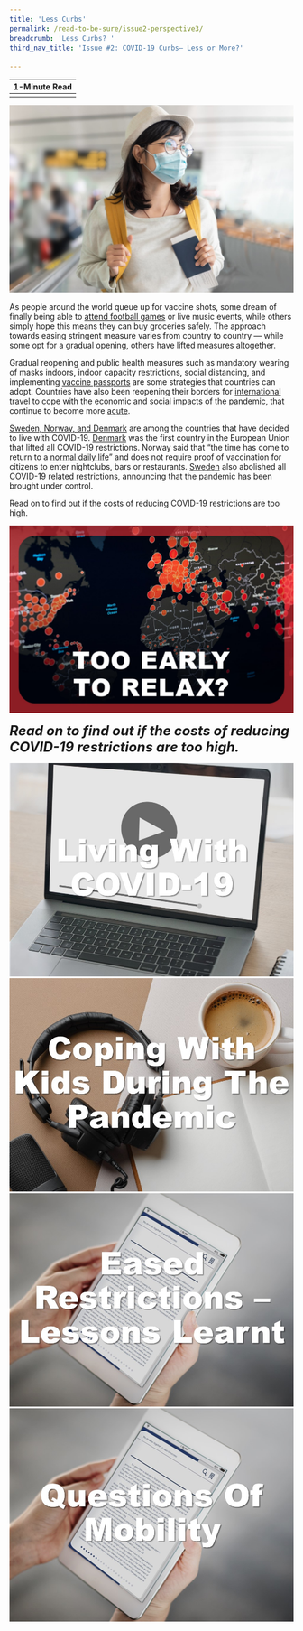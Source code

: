 ```yaml
---
title: 'Less Curbs'
permalink: /read-to-be-sure/issue2-perspective3/
breadcrumb: 'Less Curbs? '
third_nav_title: 'Issue #2: COVID-19 Curbs— Less or More?'

---
```


| **1-Minute Read** |
| :---------------: |
|                   |

![](../images/rtbs2-perspective3-notext.jpg)

As people around the world queue up for vaccine shots, some dream of finally being able to [attend football games](https://www.bloomberg.com/news/articles/2021-11-02/premier-league-soccer-crowds-pack-stadiums-like-never-before) or live music events, while others simply hope this means they can buy groceries safely. The approach towards easing stringent measure varies from country to country — while some opt for a gradual opening, others have lifted measures altogether.  



Gradual reopening and public health measures such as mandatory wearing of masks indoors, indoor capacity restrictions, social distancing, and implementing [vaccine passports](https://theconversation.com/vaccine-passports-why-they-are-good-for-society-160419) are some strategies that countries can adopt. Countries have also been reopening their borders for [international travel](https://www.instituteforgovernment.org.uk/explainers/covid-international-travel-rules) to cope with the economic and social impacts of the pandemic, that continue to become more [acute](https://www.iata.org/en/programs/covid-19-resources-guidelines/reopening-borders-documents/).

 

[Sweden, Norway, and Denmark](https://www.newsweek.com/sweden-norway-lifting-covid-restrictions-spark-reactions-pundits-want-end-mandates-1634916) are among the countries that have decided to live with COVID-19. [Denmark](https://www.politico.eu/article/denmark-first-eu-lift-coronavirus-restrictions/) was the first country in the European Union that lifted all COVID-19 restrictions. Norway said that “the time has come to return to a [normal daily life](https://www.reuters.com/business/healthcare-pharmaceuticals/norway-end-coronavirus-related-restrictions-saturday-2021-09-24/)” and does not require proof of vaccination for citizens to enter nightclubs, bars or restaurants. [Sweden](https://www.aa.com.tr/en/europe/sweden-lifts-all-covid-19-restrictions/2378287) also abolished all COVID-19 related restrictions, announcing that the pandemic has been brought under control. 

 

Read on to find out if the costs of reducing COVID-19 restrictions are too high.



<div>
<div class="row is-multiline">
    <div class="col is-one-half-desktop is-one-half-tablet"></div>
    <div class="col is-half-desktop is-half-tablet">
<a href="/read-to-be-sure/issue2-perspective4/"><img src="../images/rtbs2-perspective4.jpg" alt="image 4"></a>
</div>
    <div class="col is-one-half-desktop is-one-half-tablet"></div>
</div>	
</div>


***<font size=5>Read on to find out if the costs of reducing COVID-19 restrictions are too high.</font>***


<div>
<div class="row is-multiline">
    <div class="col is-half-desktop is-half-tablet">
<a href="https://royalsociety.org/science-events-and-lectures/2021/11/living-with-COVID-19/" target="_blank"><img src="../images/rtbs2-perspective3-watch1.jpg" alt="Living with COVID-19 – the conversation (video)"></a>
</div>
    <div class="col is-half-desktop is-half-tablet">
<a href="https://www.channelnewsasia.com/listen/heart-matter/COVID-19-vaccinations-kids-aged-5-11-unpacking-data-parental-fears-and-social-pressures-2322511" target="_blank"><img src="../images/rtbs2-perspective3-listen1.jpg" alt="Coping with kids during the pandemic (podcast)"></a>
</div>
    <div class="col is-half-desktop is-half-tablet">
<a href="https://www.thelancet.com/article/S0140-6736(20)32007-9/fulltext" target="_blank"><img src="../images/rtbs2-perspective3-read1.jpg" alt="Eased restrictions – lessons learnt"></a>
</div>
    <div class="col is-half-desktop is-half-tablet">
<a href="https://news.smu.edu.sg/news/2021/09/29/COVID-19-has-significantly-changed-singapores-commuting-patterns" target="_blank"><img src="../images/rtbs2-perspective3-read2.jpg" alt="Questions of mobility"></a>
</div>
</div>	
</div>


